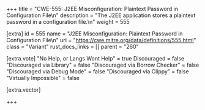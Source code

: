 +++
title = "CWE-555: J2EE Misconfiguration: Plaintext Password in Configuration File\n"
description = "The J2EE application stores a plaintext password in a configuration file.\n"
weight = 555

[extra]
id = 555
name = "J2EE Misconfiguration: Plaintext Password in Configuration File\n"
url = "https://cwe.mitre.org/data/definitions/555.html"
class = "Variant"
rust_docs_links = []
parent = "260"

[extra.vote]
"No Help, or Langs Wont Help" = true
Discouraged = false
"Discouraged via Library" = false
"Discouraged via Borrow Checker" = false
"Discouraged via Debug Mode" = false
"Discouraged via Clippy" = false
"Virtually Impossible" = false

[extra.vector]

+++